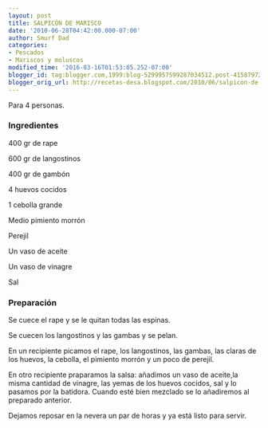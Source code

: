 ```yaml
---
layout: post
title: SALPICÓN DE MARISCO
date: '2010-06-28T04:42:00.000-07:00'
author: Smurf Dad
categories:
- Pescados
- Mariscos y moluscos
modified_time: '2016-03-16T01:53:05.252-07:00'
blogger_id: tag:blogger.com,1999:blog-5299957599287034512.post-4158797277328091562
blogger_orig_url: http://recetas-desa.blogspot.com/2010/06/salpicon-de-marisco.html
---
```


Para 4 personas.

<h3>Ingredientes</h3>
400 gr de rape

600 gr de langostinos

400 gr de gambón

4 huevos cocidos

1 cebolla grande

Medio pimiento morrón

Perejil

Un vaso de aceite

Un vaso de vinagre

Sal

<h3>Preparación</h3>
Se cuece el rape y se le quitan todas las espinas.

Se cuecen los langostinos y las gambas y se pelan.

En un recipiente picamos el rape, los langostinos, las gambas, las claras de los huevos, la cebolla, el pimiento morrón y un poco de perejil.

En otro recipiente praparamos la salsa: añadimos un vaso de aceite,la misma cantidad de vinagre, las yemas de los huevos cocidos, sal y lo pasamos por la batidora. Cuando esté bien mezclado se lo añadiremos al preparado anterior.

Dejamos reposar en la nevera un par de horas y ya está listo para servir.